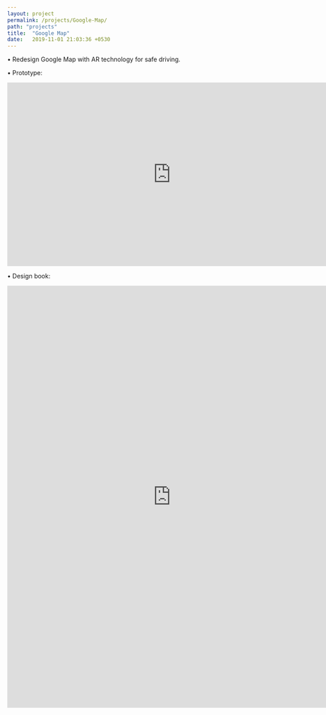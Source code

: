 ```yaml
---
layout: project
permalink: /projects/Google-Map/
path: "projects"
title:  "Google Map"
date:   2019-11-01 21:03:36 +0530
---
```


• Redesign Google Map with AR technology for safe driving.

• Prototype:
<iframe width="750px" height="421.875px" src="https://www.youtube.com/embed/Yh1VlQKto_0" frameborder="0" allow="accelerometer; autoplay; clipboard-write; encrypted-media; gyroscope; picture-in-picture" allowfullscreen></iframe>

• Design book:
<iframe src="https://yaozixuan.github.io/Google_Map.pdf" style="width:750px; height:970px;" frameborder="0"></iframe>

